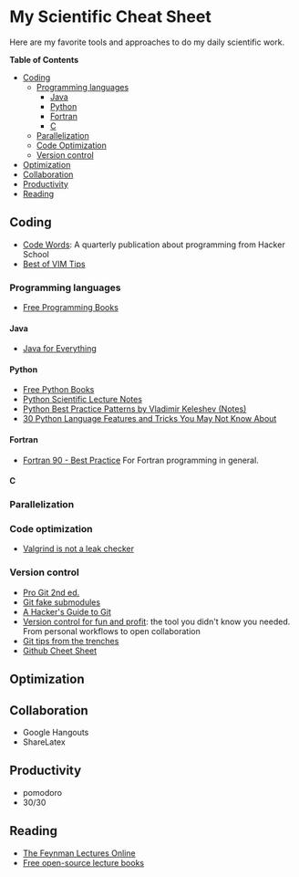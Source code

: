 # My Scientific Cheat Sheet

Here are my favorite tools and approaches to do my daily scientific work.

**Table of Contents**

- [Coding](#coding)
  - [Programming languages](#programming-languages)
    - [Java](#java)
    - [Python](#python)
    - [Fortran](#fortran)
    - [C](#c)
  - [Parallelization](#parallelization)
  - [Code Optimization](#code-optimization)
  - [Version control](#version-control)
- [Optimization](#optimization)
- [Collaboration](#collaboration)
- [Productivity](#productivity)
- [Reading](#reading)

## Coding

- [Code Words](https://codewords.hackerschool.com/): A quarterly publication about programming from Hacker School
- [Best of VIM Tips](http://zzapper.co.uk/vimtips.html) 

### Programming languages

- [Free Programming Books](http://resrc.io/list/10/list-of-free-programming-books/)

#### Java
- [Java for Everything](http://www.teamten.com/lawrence/writings/java-for-everything.html)

#### Python

- [Free Python Books](http://inventwithpython.com/bookshelf/)
- [Python Scientific Lecture Notes](http://scipy-lectures.github.io)
- [Python Best Practice Patterns by Vladimir Keleshev (Notes)](http://stevenloria.com/python-best-practice-patterns-by-vladimir-keleshev-notes/)
- [30 Python Language Features and Tricks You May Not Know About](http://sahandsaba.com/thirty-python-language-features-and-tricks-you-may-not-know.html)

#### Fortran

- [Fortran 90 - Best Practice](http://www.fortran90.org/src/best-practices.html) For Fortran programming in general. 

#### C

### Parallelization

### Code optimization

- [Valgrind is not a leak checker](http://maintainablecode.logdown.com/posts/245425-valgrind-is-not-a-leak-checker)

### Version control

- [Pro Git 2nd ed.](http://git-scm.com/book/en/v2)
- [Git fake submodules](http://debuggable.com/posts/git-fake-submodules:4b563ee4-f3cc-4061-967e-0e48cbdd56cb)
- [A Hacker's Guide to Git](http://wildlyinaccurate.com/a-hackers-guide-to-git)
- [Version control for fun and profit](http://nbviewer.ipython.org/github/fperez/reprosw/blob/master/Version%20Control.ipynb): the tool you didn't know you needed. From personal workflows to open collaboration
- [Git tips from the trenches](https://ochronus.com/git-tips-from-the-trenches)
- [Github Cheet Sheet](https://github.com/tiimgreen/github-cheat-sheet)

## Optimization

## Collaboration

* Google Hangouts
* ShareLatex

## Productivity

* pomodoro
* 30/30

## Reading

- [The Feynman Lectures Online](http://www.feynmanlectures.caltech.edu)
- [Free open-source lecture books](http://openstaxcollege.org/books)

